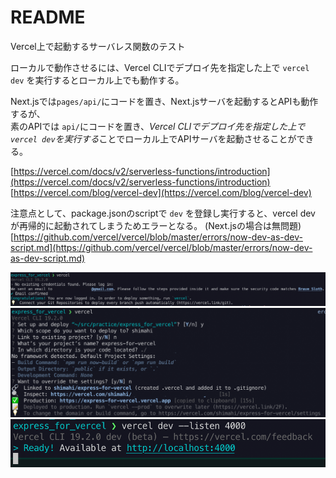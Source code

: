 # README
Vercel上で起動するサーバレス関数のテスト  

ローカルで動作させるには、Vercel CLIでデプロイ先を指定した上で `vercel dev` を実行するとローカル上でも動作する。  

Next.jsでは`pages/api/`にコードを置き、Next.jsサーバを起動するとAPIも動作するが、  
素のAPIでは `api/`にコードを置き、*Vercel CLIでデプロイ先を指定した上で `vercel dev`を実行する*ことでローカル上でAPIサーバを起動させることができる。

[https://vercel.com/docs/v2/serverless-functions/introduction](https://vercel.com/docs/v2/serverless-functions/introduction)  
[https://vercel.com/blog/vercel-dev](https://vercel.com/blog/vercel-dev)    


注意点として、package.jsonのscriptで `dev` を登録し実行すると、vercel dev が再帰的に起動されてしまうためエラーとなる。 (Next.jsの場合は無問題)  
[https://github.com/vercel/vercel/blob/master/errors/now-dev-as-dev-script.md](https://github.com/vercel/vercel/blob/master/errors/now-dev-as-dev-script.md)

<img src="screenshots/signup.png" >  

<img src="screenshots/set_remote.png">  

<img src="screenshots/run.png">
